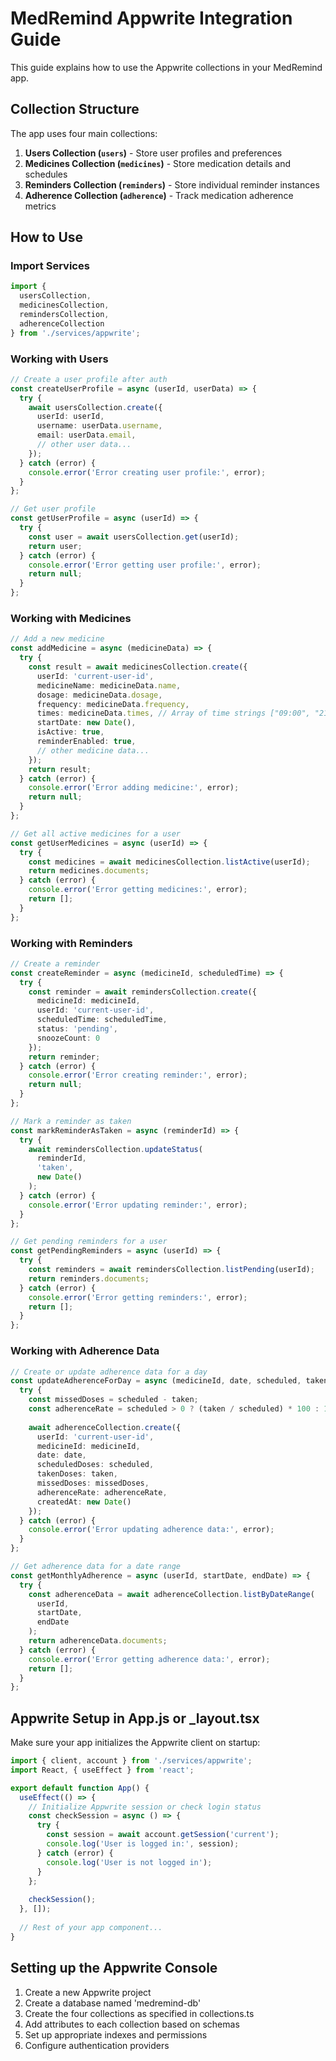 # MedRemind Appwrite Integration Guide

This guide explains how to use the Appwrite collections in your MedRemind app.

## Collection Structure

The app uses four main collections:

1. **Users Collection (`users`)** - Store user profiles and preferences
2. **Medicines Collection (`medicines`)** - Store medication details and schedules
3. **Reminders Collection (`reminders`)** - Store individual reminder instances
4. **Adherence Collection (`adherence`)** - Track medication adherence metrics

## How to Use

### Import Services

```typescript
import { 
  usersCollection,
  medicinesCollection, 
  remindersCollection, 
  adherenceCollection 
} from './services/appwrite';
```

### Working with Users

```typescript
// Create a user profile after auth
const createUserProfile = async (userId, userData) => {
  try {
    await usersCollection.create({
      userId: userId,
      username: userData.username,
      email: userData.email,
      // other user data...
    });
  } catch (error) {
    console.error('Error creating user profile:', error);
  }
};

// Get user profile
const getUserProfile = async (userId) => {
  try {
    const user = await usersCollection.get(userId);
    return user;
  } catch (error) {
    console.error('Error getting user profile:', error);
    return null;
  }
};
```

### Working with Medicines

```typescript
// Add a new medicine
const addMedicine = async (medicineData) => {
  try {
    const result = await medicinesCollection.create({
      userId: 'current-user-id',
      medicineName: medicineData.name,
      dosage: medicineData.dosage,
      frequency: medicineData.frequency,
      times: medicineData.times, // Array of time strings ["09:00", "21:00"]
      startDate: new Date(),
      isActive: true,
      reminderEnabled: true,
      // other medicine data...
    });
    return result;
  } catch (error) {
    console.error('Error adding medicine:', error);
    return null;
  }
};

// Get all active medicines for a user
const getUserMedicines = async (userId) => {
  try {
    const medicines = await medicinesCollection.listActive(userId);
    return medicines.documents;
  } catch (error) {
    console.error('Error getting medicines:', error);
    return [];
  }
};
```

### Working with Reminders

```typescript
// Create a reminder
const createReminder = async (medicineId, scheduledTime) => {
  try {
    const reminder = await remindersCollection.create({
      medicineId: medicineId,
      userId: 'current-user-id',
      scheduledTime: scheduledTime,
      status: 'pending',
      snoozeCount: 0
    });
    return reminder;
  } catch (error) {
    console.error('Error creating reminder:', error);
    return null;
  }
};

// Mark a reminder as taken
const markReminderAsTaken = async (reminderId) => {
  try {
    await remindersCollection.updateStatus(
      reminderId, 
      'taken', 
      new Date()
    );
  } catch (error) {
    console.error('Error updating reminder:', error);
  }
};

// Get pending reminders for a user
const getPendingReminders = async (userId) => {
  try {
    const reminders = await remindersCollection.listPending(userId);
    return reminders.documents;
  } catch (error) {
    console.error('Error getting reminders:', error);
    return [];
  }
};
```

### Working with Adherence Data

```typescript
// Create or update adherence data for a day
const updateAdherenceForDay = async (medicineId, date, scheduled, taken) => {
  try {
    const missedDoses = scheduled - taken;
    const adherenceRate = scheduled > 0 ? (taken / scheduled) * 100 : 100;
    
    await adherenceCollection.create({
      userId: 'current-user-id',
      medicineId: medicineId,
      date: date,
      scheduledDoses: scheduled,
      takenDoses: taken,
      missedDoses: missedDoses,
      adherenceRate: adherenceRate,
      createdAt: new Date()
    });
  } catch (error) {
    console.error('Error updating adherence data:', error);
  }
};

// Get adherence data for a date range
const getMonthlyAdherence = async (userId, startDate, endDate) => {
  try {
    const adherenceData = await adherenceCollection.listByDateRange(
      userId,
      startDate,
      endDate
    );
    return adherenceData.documents;
  } catch (error) {
    console.error('Error getting adherence data:', error);
    return [];
  }
};
```

## Appwrite Setup in App.js or _layout.tsx

Make sure your app initializes the Appwrite client on startup:

```typescript
import { client, account } from './services/appwrite';
import React, { useEffect } from 'react';

export default function App() {
  useEffect(() => {
    // Initialize Appwrite session or check login status
    const checkSession = async () => {
      try {
        const session = await account.getSession('current');
        console.log('User is logged in:', session);
      } catch (error) {
        console.log('User is not logged in');
      }
    };
    
    checkSession();
  }, []);
  
  // Rest of your app component...
}
```

## Setting up the Appwrite Console

1. Create a new Appwrite project
2. Create a database named 'medremind-db'
3. Create the four collections as specified in collections.ts
4. Add attributes to each collection based on schemas
5. Set up appropriate indexes and permissions
6. Configure authentication providers
